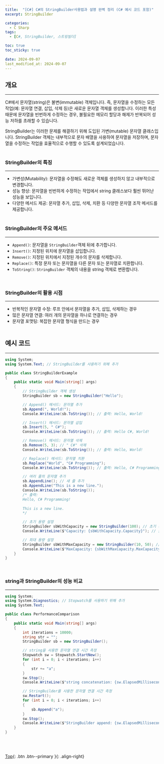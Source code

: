 ```yaml
---
title:  "[C#] C#의 StringBuilder사용법과 설명 완벽 정리 (C# 예시 코드 포함)"
excerpt: StringBuilder

categories:
  - C Sharp
tags:
  - [C#, StringBuilder, 스트링빌더]

toc: true
toc_sticky: true
 
date: 2024-09-07
last_modified_at: 2024-09-07
---
```


## 개요
---
C#에서 문자열(string)은 불변(immutable) 객체입니다. 즉, 문자열을 수정하는 모든 작업(예: 문자열 연결, 삽입, 삭제 등)은 새로운 문자열 객체를 생성합니다. 이러한 특성 때문에 문자열을 빈번하게 수정하는 경우, 불필요한 메모리 할당과 해제가 반복되어 성능 저하를 초래할 수 있습니다.<br>

StringBuilder는 이러한 문제를 해결하기 위해 도입된 가변(mutable) 문자열 클래스입니다. StringBuilder 객체는 내부적으로 문자 배열을 사용하여 문자열을 저장하며, 문자열을 수정하는 작업을 효율적으로 수행할 수 있도록 설계되었습니다.
<br><br>

### StringBuilder의 특징
---
* 가변성(Mutability): 문자열을 수정해도 새로운 객체를 생성하지 않고 내부적으로 변경합니다.
* 성능 향상: 문자열을 빈번하게 수정하는 작업에서 string 클래스보다 훨씬 뛰어난 성능을 보입니다.
* 다양한 메서드 제공: 문자열 추가, 삽입, 삭제, 치환 등 다양한 문자열 조작 메서드를 제공합니다.
<br><br>

### StringBuilder의 주요 메서드
---

* ```Append()```: 문자열을 ```StringBuilder```객체 뒤에 추가합니다.
* ```Insert()```: 지정된 위치에 문자열을 삽입합니다.
* ```Remove()```: 지정된 위치에서 지정된 개수의 문자를 삭제합니다.
* ```Replace()```: 특정 문자 또는 문자열을 다른 문자 또는 문자열로 치환합니다.
* ```ToString()```: ```StringBuilder``` 객체의 내용을 string 객체로 변환합니다.

<br>

### StringBuilder의 활용 시점
---
* 반복적인 문자열 수정: 루프 안에서 문자열을 추가, 삽입, 삭제하는 경우
* 많은 문자열 연결: 여러 개의 문자열을 하나로 연결하는 경우
* 문자열 포맷팅: 복잡한 문자열 형식을 만드는 경우
<br><br>

## 예시 코드
---

```c#
using System;
using System.Text; // StringBuilder를 사용하기 위해 추가

public class StringBuilderExample
{
    public static void Main(string[] args)
    {
        // StringBuilder 객체 생성
        StringBuilder sb = new StringBuilder("Hello");

        // Append() 메서드: 문자열 추가
        sb.Append(", World!");
        Console.WriteLine(sb.ToString()); // 출력: Hello, World!

        // Insert() 메서드: 문자열 삽입
        sb.Insert(5, " C#");
        Console.WriteLine(sb.ToString()); // 출력: Hello C#, World!

        // Remove() 메서드: 문자열 삭제
        sb.Remove(5, 3); // " C#" 삭제
        Console.WriteLine(sb.ToString()); // 출력: Hello, World!

        // Replace() 메서드: 문자열 치환
        sb.Replace("World", "C# Programming");
        Console.WriteLine(sb.ToString()); // 출력: Hello, C# Programming!

        // 여러 줄의 문자열 추가
        sb.AppendLine(); // 새 줄 추가
        sb.AppendLine("This is a new line.");
        Console.WriteLine(sb.ToString());
        /* 출력:
        Hello, C# Programming!
        
        This is a new line.
        */

        // 초기 용량 설정
        StringBuilder sbWithCapacity = new StringBuilder(100); // 초기 용량을 100으로 설정
        Console.WriteLine($"Capacity: {sbWithCapacity.Capacity}"); // 출력: Capacity: 100

        // 최대 용량 설정
        StringBuilder sbWithMaxCapacity = new StringBuilder(10, 50); // 초기 용량 10, 최대 용량 50으로 설정
        Console.WriteLine($"MaxCapacity: {sbWithMaxCapacity.MaxCapacity}"); // 출력: MaxCapacity: 50
    }
}
```
<br>

### string과 StringBuilder의 성능 비교
---

```c#
using System;
using System.Diagnostics; // Stopwatch를 사용하기 위해 추가
using System.Text;

public class PerformanceComparison
{
    public static void Main(string[] args)
    {
        int iterations = 10000;
        string str = "";
        StringBuilder sb = new StringBuilder();

        // string을 사용한 문자열 연결 시간 측정
        Stopwatch sw = Stopwatch.StartNew();
        for (int i = 0; i < iterations; i++)
        {
            str += "a";
        }
        sw.Stop();
        Console.WriteLine($"string concatenation: {sw.ElapsedMilliseconds}ms");

        // StringBuilder를 사용한 문자열 연결 시간 측정
        sw.Restart();
        for (int i = 0; i < iterations; i++)
        {
            sb.Append("a");
        }
        sw.Stop();
        Console.WriteLine($"StringBuilder append: {sw.ElapsedMilliseconds}ms");
    }
}
```

<br><br>

[Top](#){: .btn .btn--primary }{: .align-right}
